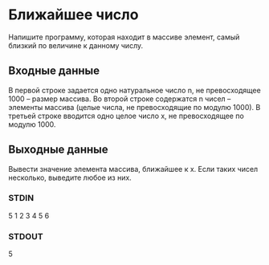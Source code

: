 # Ближайшее число
Напишите программу, которая находит в массиве элемент, самый близкий по величине к данному числу.

## Входные данные
В первой строке задается одно натуральное число n, не превосходящее 1000 – размер массива.
Во второй строке содержатся n чисел – элементы массива (целые числа, не превосходящие по модулю 1000).
В третьей строке вводится одно целое число x, не превосходящее по модулю 1000.

## Выходные данные
Вывести значение элемента массива, ближайшее к x. Если таких чисел несколько, выведите любое из них.

### STDIN
5
1 2 3 4 5
6

### STDOUT
5
